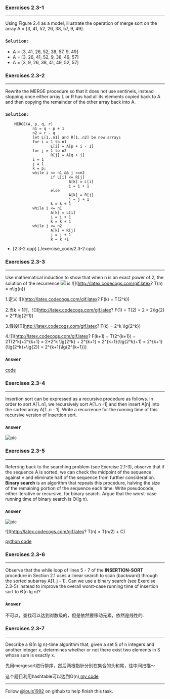 ### Exercises 2.3-1
***
Using Figure 2.4 as a model, illustrate the operation of merge sort on the array A = [3, 41, 52, 26, 38, 57, 9, 49].

### `Solution: `
* A = [3, 41, 26, 52, 38, 57, 9, 49]
* A = [3, 26, 41, 52, 9, 38, 49, 57]
* A = [3, 9, 26, 38, 41, 49, 52, 57]

### Exercises 2.3-2
***
Rewrite the MERGE procedure so that it does not use sentinels, instead stopping once either array L or R has had all its elements copied back to A and then copying the remainder of the other array back into A.

### `Solution: `
        MERGE(A, p, q, r)
                n1 = q - p + 1
                n2 = r - q
                let L[1..n1] and R[1..n2] be new arrays
                for i = 1 to n1
                        L[i] = A[p + i - 1]
                for j = 1 to n2
                        R[j] = A[q + j]
                i = 1
                j = 1
                k = p;
                while i <= n1 && j <=n2
                        if L[i] <= R[j]
                                A[k] = L[i]
                                i = i + 1
                        else
                                A[k] = R[j]
                                j = j + 1
                        k = k + 1
                while i <= n1
                        A[k] = L[i]
                        i = i + 1
                        k = k + 1
                while j <= n2
                        A[k] = R[j]
                        j = j + 1
                        k = k +1
* [2.3-2.cpp] (./exercise_code/2.3-2.cpp)


### Exercises 2.3-3
***
Use mathematical induction to show that when n is an exact power of 2, the solution of the recurrence
![](./repo/s3/2.png) is ![](http://latex.codecogs.com/gif.latex? T\(n\) = n\\lg{n})

1.定义 ![](http://latex.codecogs.com/gif.latex? F\(k\) = T\(2^k\))

2.当k = 1时，![](http://latex.codecogs.com/gif.latex? F\(1\) = T\(2\) = 2 = 2\\lg{2} = 2^1\\lg{2^1})

3.假设![](http://latex.codecogs.com/gif.latex? F\(k\) = 2^k \\lg{2^k})

4.![](http://latex.codecogs.com/gif.latex? F\(k+1\) = T\(2^{k+1}\) = 2T\(2^k\)+2^{k+1} = 2*2^k \\lg{2^k} + 2^{k+1} = 2^{k+1}\(\\lg{2^k}+1\) = 2^{k+1}\(\\lg{2^k}+\\lg{2}\) = 2^{k+1}\\lg{2^{k+1}}) 


### `Answer`
[code](./exercise_code/merge-sort.py)


### Exercises 2.3-4
***
Insertion sort can be expressed as a recursive procedure as follows. In order to sort A[1..n], we recursively sort A[1..n -1] and then insert A[n] into the sorted array A[1..n - 1]. Write a recurrence for the running time of this recursive version of insertion sort.

### `Answer`
![pic](./repo/s3/3.png)

### Exercises 2.3-5
***
Referring back to the searching problem (see Exercise 2.1-3), observe that if the sequence A is sorted, we can check the midpoint of the sequence against v and eliminate half of the sequence from further consideration. **Binary search** is an algorithm that repeats this procedure, halving the size of the remaining portion of the sequence each time. Write pseudocode, either iterative or recursive, for binary search. Argue that the worst-case running time of binary search is Θ(lg n).
### `Answer`
![pic](./repo/s3/4.png)

![](http://latex.codecogs.com/gif.latex? T\(n\) = T\(n/2\) + C)

[python code](./exercise_code/binary-search.py)


### Exercises 2.3-6
***
Observe that the while loop of lines 5 - 7 of the **INSERTION-SORT** procedure in Section 2.1 uses a linear search to scan (backward) through the sorted subarray A[1..j - 1]. Can we use a binary search (see Exercise 2.3-5) instead to improve the overall worst-case running time of insertion sort to Θ(n lg n)?

### `Answer`
不可以，查找可以达到对数级的，但是依然要移动元素，依然是线性的.

### Exercises 2.3-7
***
Describe a Θ(n lg n)-time algorithm that, given a set S of n integers and another integer x,
determines whether or not there exist two elements in S whose sum is exactly x.


先用mergesort进行排序，然后两根指针分别在集合的头和尾，往中间扫描～


这个题目利用hashtable可以达到O(n),[my code](https://github.com/gzc/leetcode/blob/master/cpp/001-010/Two%20Sum.cpp)

***
Follow [@louis1992](https://github.com/gzc) on github to help finish this task.

